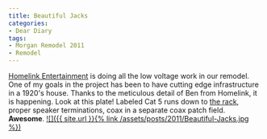 ```yaml
---
title: Beautiful Jacks
categories:
- Dear Diary
tags:
- Morgan Remodel 2011
- Remodel
---
```


[Homelink Entertainment](http://homelinkentertainment.com/) is doing all the low voltage work in our remodel. One of my goals in the project has been to have cutting edge infrastructure in a 1920's house. Thanks to the meticulous detail of Ben from Homelink, it is happening. Look at this plate! Labeled Cat 5 runs down to [the rack](http://thingelstad.com/s/final-remodel-update-week-18/20111009-143930-0001/img), proper speaker terminations, coax in a separate coax patch field. **Awesome**.
[![]({{ site.url }}{% link /assets/posts/2011/Beautiful-Jacks.jpg %})](http://thingelstad.com/s/beautiful-jacks/beautiful-jacks/img)
